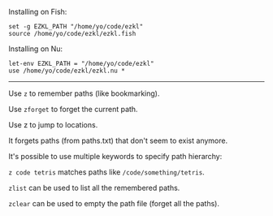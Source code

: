 Installing on Fish:

```
set -g EZKL_PATH "/home/yo/code/ezkl"
source /home/yo/code/ezkl/ezkl.fish
```

Installing on Nu:

```
let-env EZKL_PATH = "/home/yo/code/ezkl"
use /home/yo/code/ezkl/ezkl.nu *
```

---

Use `z` to remember paths (like bookmarking).

Use `zforget` to forget the current path.

Use z to jump to locations.

It forgets paths (from paths.txt) that don't seem to exist anymore.

It's possible to use multiple keywords to specify path hierarchy:

`z code tetris` matches paths like `/code/something/tetris`. 

`zlist` can be used to list all the remembered paths.

`zclear` can be used to empty the path file (forget all the paths).